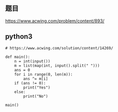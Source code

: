 ## 题目
https://www.acwing.com/problem/content/893/

## python3
```python3
# https://www.acwing.com/solution/content/14269/

def main():
    n = int(input())
    m = list(map(int, input().split(" ")))
    ans = 0
    for i in range(0, len(m)):
        ans ^= m[i]
    if (ans != 0):
        print("Yes")
    else:
        print("No")
    
main()
```
